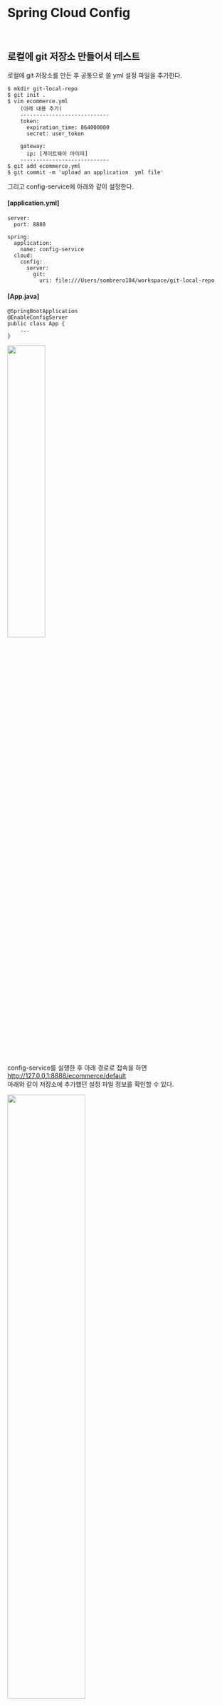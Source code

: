 <br/>

# Spring Cloud Config
<br/>

## 로컬에 git 저장소 만들어서 테스트 
로컬에 git 저장소를 만든 후 공통으로 쓸 yml 설정 파일을 추가한다. <br/>
~~~
$ mkdir git-local-repo
$ git init .
$ vim ecommerce.yml 
    (아래 내용 추가) 
    ----------------------------
    token:
      expiration_time: 864000000
      secret: user_token
    
    gateway:
      ip: [게이트웨이 아이피]
    ----------------------------
$ git add ecommerce.yml
$ git commit -m 'upload an application  yml file'
~~~

그리고 config-service에 아래와 같이 설정한다. <br/>
#### [application.yml]
~~~
server:
  port: 8888

spring:
  application:
    name: config-service
  cloud:
    config:
      server:
        git:
          uri: file:///Users/sombrero104/workspace/git-local-repo
~~~
#### [App.java]
~~~
@SpringBootApplication
@EnableConfigServer
public class App {
    ...
}
~~~

<img src="./images/git_local_repo.png" width="41%" /><br/>

config-service를 실행한 후 아래 경로로 접속을 하면 <br/>
http://127.0.0.1:8888/ecommerce/default <br/>
아래와 같이 저장소에 추가했던 설정 파일 정보를 확인할 수 있다. <br/>

<img src="./images/ecommerce_default.png" width="59%" /><br/>
<br/><br/>

## user-service 에 연동 

#### [pom.xml]
~~~
<dependency>
    <groupId>org.springframework.cloud</groupId>
    <artifactId>spring-cloud-starter-config</artifactId>
</dependency>
<dependency>
    <groupId>org.springframework.cloud</groupId>
    <artifactId>spring-cloud-starter-bootstrap</artifactId>
</dependency>
~~~

#### [bootstrap.yml]
~~~
spring:
  cloud:
    config:
      uri: http://127.0.0.1:8888
      name: ecommerce
~~~

#### [실행 결과 Bootstrap 로그]
<img src="./images/config_service_bootstrap_log.png" width="60%" /><br/>

#### [실행 결과 Config 정보 확인]
<img src="./images/config_service_test_result.png" width="60%" /><br/>
<br/><br/>

## Configuration 갱신 방법
- 서버 재기동 
- Spring Boot Actuator refresh 
    - 재기동 없이 갱신 가능 
    - Application 상태, 모니터링 
    - Metric 수집을 위한 Http End point 제공 
    - user-service에 Spring Boot Actuator 의존성 추가 <br/>
    #### [user-service - pom.xml]
    ~~~
    <dependency>
        <groupId>org.springframework.boot</groupId>
        <artifactId>spring-boot-starter-actuator</artifactId>
    </dependency>
    ~~~
    #### [user-service - application.yml]
    ~~~
      management:
        endpoints:
          web:
            exposure:
              include: refresh, health, beans, busrefresh, info, metrics, prometheus
    ~~~
    테스트를 하기 위해 공통으로 사용하는 ecommerce.yml 파일을 수정한 후 <br/>
    git-local-repo 로컬 리파지토리에 커밋한다. <br/>
    그리고 http://127.0.0.1:8000/user-service/actuator/refresh (POST) 로 요청을 보내면 <br/>
    아래와 같이 응답으로 어떤 내용이 변경되었는지 확인할 수 있으며, <br/>
    
    <img src="./images/request_actuator_refresh.png" width="50%" /><br/>
    
    user-service 를 재기동하지 않아도 해당 변경 내용이 반영된 것을 확인할 수 있다. <br/>
    
    <img src="./images/after_actuator_refresh_config.png" width="56%" /><br/>
    
    하지만 서비스 마다 refresh 를 호출해줘야 하는 번거로움이 있다. <br/>
    
- Spring Cloud Bus 사용 (위 Actuator 보다 효율적) <br/>
    - 분산 시스템의 노드를 경량 메시지 브로커와 연결
    - 상태 및 구성에 대한 변경 사항을 연결된 노드에게 전달(Broadcast)
    - Spring Cloud Bus 에 연결되어 있기만 하면 어떤 서비스라도 /busrefresh (POST) 를 호출할 경우 <br/>
        Spring Cloud Bus 에 연결되어 있는 다른 서비스에도 모두 업데이트가 된다. <br/>
    - RabbitMQ 설치 <br/> 
    https://www.rabbitmq.com/install-homebrew.html <br/> 
    ~~~
    $ brew list  
    $ brew update
    $ brew install rabbitmq
    ~~~
    ~~~
    ...
    Management Plugin enabled by default at http://localhost:15672
    
    Bash completion has been installed to:
      /usr/local/etc/bash_completion.d
    
    To restart rabbitmq after an upgrade:
      brew services restart rabbitmq
    Or, if you don't want/need a background service you can just run:
      CONF_ENV_FILE="/usr/local/etc/rabbitmq/rabbitmq-env.conf" /usr/local/opt/rabbitmq/sbin/rabbitmq-server
    ==> Summary
    🍺  /usr/local/Cellar/rabbitmq/3.10.6: 1,399 files, 30.6MB
    ==> Running `brew cleanup rabbitmq`...
    Disable this behaviour by setting HOMEBREW_NO_INSTALL_CLEANUP.
    Hide these hints with HOMEBREW_NO_ENV_HINTS (see `man brew`).
    ==> Caveats
    ==> rabbitmq
    Management Plugin enabled by default at http://localhost:15672
    
    Bash completion has been installed to:
      /usr/local/etc/bash_completion.d
    
    To restart rabbitmq after an upgrade:
      brew services restart rabbitmq
    Or, if you don't want/need a background service you can just run:
      CONF_ENV_FILE="/usr/local/etc/rabbitmq/rabbitmq-env.conf" /usr/local/opt/rabbitmq/sbin/rabbitmq-server
    ~~~
    ~~~
    $ export PATH=$PATH:/usr/local/sbin
    혹은 .bash_profile의 PATH에 '/usr/local/sbin' 추가 후 적용. (source .bash_profile)
    rabbitmq-server 명령으로 실행. 
    ~~~
    RabbitMQ 관리자 접속 http://127.0.0.1:15672 (guest/guest) <br/> 
    - AMQP 사용 <br/> 
    #### [config-service, user-service, gateway-service - pom.xml]
    ~~~
    <dependency>
      <groupId>org.springframework.boot</groupId>
      <artifactId>spring-boot-starter-actuator</artifactId>
    </dependency>
    <dependency>
      <groupId>org.springframework.cloud</groupId>
      <artifactId>spring-cloud-starter-bus-amqp</artifactId>
    </dependency>
    ~~~
    #### [config-service, user-service, gateway-service - application.yml]
    ~~~
    spring:
      rabbitmq:
        host: 127.0.0.1
        port: 5672
        username: guest
        password: guest
  
    management:
      endpoints:
        web:
          exposure:
            include: refresh, health, beans, httptrace, busrefresh, info, metrics, prometheus
    ~~~
    #### [토큰 시크릿 값 변경 후 user-service 에서 busrefresh 호출 결과]
    <img src="./images/bus1_changed_application_yml.png" width="29%" /><br/>
    
    <img src="./images/bus1_rabbitmq_request_busrefresh_at_user_service.png" width="61%" /><br/>
    
    <img src="./images/bus1_changed_user_service_config.png" width="59%" /><br/>
    
    <img src="./images/bus1_changed_gateway_service_config.png" width="59%" /><br/>
    
    #### [토큰 시크릿 값 변경 후 gateway-service 에서 busrefresh 호출 결과]
    <img src="./images/bus2_changed_application_yml_02.png" width="30%" /><br/>
        
    <img src="./images/bus2_rabbitmq_request_busrefresh_at_gateway_service.png" width="60%" /><br/>
    
    <img src="./images/bus2_changed_user_service_config_02.png" width="60%" /><br/>
    
    <img src="./images/bus2_changed_gateway_service_config_02.png" width="63%" /><br/>
    
<br/>

> #### AMQP (Advanced Message Queuing Protocol)
> - 메시지 지향 미들웨어를 위한 개방형 표준 응용 계층 프로토콜
> - 메시지 지향, 큐잉, 라우팅(P2P, Publisher-Subscriber), 신뢰성, 보안
> - Erlang, RebbitMQ 에서 사용

> #### Kafka 프로젝트
> - Apache Software Foundation 이 Scalar 언어로 개발한 오픈 소스 메시지 브로커 프로젝트
> - 분산형 스트리밍 플랫폼
> - 대용량의 데이터를 처리 가능한 메시징 시스템 

> #### RabbitMQ vs Kafka
> - RabbitMQ (좀 더 적은 데이터를 안전하게 전달 보장)
>   - 메시지 브로커 
>   - 초당 20+ 메시지를 소비자에게 전달
>   - 메시지 전달 보장, 시스템 간 메시지 전달
>   - 브로커, 소비자 중심 
> - Kafka (대용량 데이터를 빠른 시간에 처리)
>   - 초당 100k+ 이상의 이벤트 처리
>   - Pub/Sub, Topic 에 메시지 전달
>   - Ack를 기다리지 않고 전달 가능
>   - 생산자 중심 
> 
> https://www.confluent.io/blog/kafka-fastest-messaging-system/ <br/>

<br/><br/>

## 프로파일 적용
ecommerce.yml 파일을 프로파일을 다르게 하여 새로 추가한다. <br/>
> 테스트를 위해서 임시로 프로파일을 다르게(시크릿 값을 다르게) 설정했는데 <br/>
> 요청으로 받은 JWT 토큰으로 gateway-service 에서 인가(Authorization)를 하고 <br/>
> user-service 에서 인증(Authentication)을 하고 있기 때문에 <br/>
> 인가/인증이 필요한 user-service API 를 사용하기 위해서는 <br/>
> gateway-service 와 user-service 의 시크릿 값이 같도록 같은 프로파일을 사용해야 한다. <br/>

<img src="./images/config_profile.png" width="25%" /><br/>

#### [gateway-service]
<img src="./images/config_profile_gateway_service_01.png" width="26%" /><br/>

<img src="./images/config_profile_gateway_service_02.png" width="61%" /><br/>

#### [user-service]

<img src="./images/config_profile_user_service_01.png" width="27%" /><br/>

<img src="./images/config_profile_user_service_02.png" width="62%" /><br/>
<br/><br/>

## 깃헙 원격 저장소 사용 시 
~~~
spring:
  application:
    name: config-service
  cloud:
    config:
      server:
        git:
#          uri: file:///Users/sombrero104/workspace/git-local-repo
          uri: https://github.com/sombrero104/springcloud-config.git
#          username:
#          password:
~~~
<br/><br/>

## Configuration 암호화 
- Symmetric Encryption (Shared)
    - Using the same key
- Asymmetric Encryption (RSA Keypair)
    - Private and Public Key
    - Using Java keytool
<br/>
    
### Symmetric Encryption (대칭 암호화)
#### [pom.xml]
~~~
<!-- bootstrap 의존성을 추가해야 bootstrap.yml 설정 파일을 읽어온다. -->
<dependency>
    <groupId>org.springframework.cloud</groupId>
    <artifactId>spring-cloud-starter-bootstrap</artifactId>
</dependency>
~~~
#### [bootstrap.yml]
~~~
encrypt:
  key: abcdefghijklmnopqrstuvwxyz0123456789
~~~
#### [암호화]
http://127.0.0.1:8888/encrypt (POST) <br/>

<img src="./images/symmetric_encrypt.png" width="57%" /><br/>
#### [복호화]
http://127.0.0.1:8888/decrypt (POST) <br/>

<img src="./images/symmetric_decrypt.png" width="57%" /><br/>

#### [암호화한 Configuration 값 추가]
'{cipher}'를 앞에 붙이면 암호화 된 값으로 인식한다. <br/>

<img src="./images/symmetric_encrypt_config.png" width="57%" /><br/>

#### [Configuration 사용 시에는 config-service 에서 복호화해서 제공]
<img src="./images/symmetric_config_server_decrypt.png" width="65%" /><br/>
<br/>
 
### Asymmetric Encryption (비대칭 암호화) 
- Public, Private Key 생성 (JDK keytool 이용)
~~~
$ mkdir ${user.home}/workspace/keystore
$ keytool -genkeypair -alias apiEncryptionKey -keyalg RSA 
    -dname "CN=Sombrero 104, OU=API Development, O=sombrero104.me, L=Seoul, C=KR"
    -keypass "tea1234" -keystore apiEncryptionKey.jks -storepass "tea1234"
~~~

<br/><br/><br/><br/>

